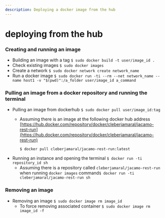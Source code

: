 ```yaml
---
description: Deploying a docker image from the hub
---
```


# deploying from the hub

### Creating and running an image

* Building an image with a tag `$ sudo docker build -t user/image_id .`
* Check existing images `$ sudo docker images`
* Create a network `$ sudo docker network create network_name`
* Run a docker image `$ sudo docker run -ti --rm --net network_name --name host1 -v "$(pwd)":/a_folder user/image_id a_command`

### Pulling an image from a docker repository and running the terminal

* Pulling an image from dockerhub `$ sudo docker pull user/image_id:tag`
  * Assuming there is an image at the following docker hub address [https://hub.docker.com/repository/docker/cleberjamaral/jacamo-rest-run](https://hub.docker.com/repository/docker/cleberjamaral/jacamo-rest-run) 

    `$ docker pull cleberjamaral/jacamo-rest-run:latest`
* Running an instance and opening the terminal `$ docker run -ti repository_id sh`
  * Assuming there is a repository called `cleberjamaral/jacamo-rest-run` when running `docker images` command`$ docker run -ti cleberjamaral/jacamo-rest-run sh`

### Removing an image

* Removing an image `$ sudo docker image rm image_id`
  * To force removing associated container `$ sudo docker image rm image_id -f`

